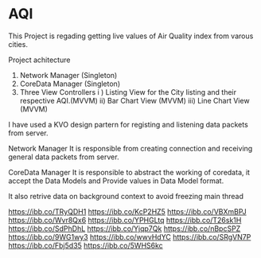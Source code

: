 # AQI
This Project is regading getting live values of Air Quality index from varous cities.


Project achitecture
1. Network Manager (Singleton)
2. CoreData Manager (Singleton)
3. Three View Controllers
        i ) Listing View for the City listing and their respective AQI.(MVVM)
        ii) Bar Chart View (MVVM)
        iii) Line Chart View (MVVM)
        


I have used a KVO design partern for registing and listening data packets from server.

Network Manager 
It is responsible from creating connection and receiving general data packets from server.


CoreData Manager
It is responsible to abstract the working of coredata, it accept the Data Models and Provide values in Data Model format.

It also retrive data on background context to avoid freezing main thread



https://ibb.co/TRyQDH1
https://ibb.co/KcP2HZ5
https://ibb.co/VBXmBPJ
https://ibb.co/Wvr8Qx6
https://ibb.co/YPHGLtq
https://ibb.co/T26sk1H
https://ibb.co/SdPhDhL
https://ibb.co/Yjqp7Qk
https://ibb.co/nBpcSPZ
https://ibb.co/9WG1wy3
https://ibb.co/wwvHdYC
https://ibb.co/SRgVN7P
https://ibb.co/Fbj5d35
https://ibb.co/5WHS6kc
